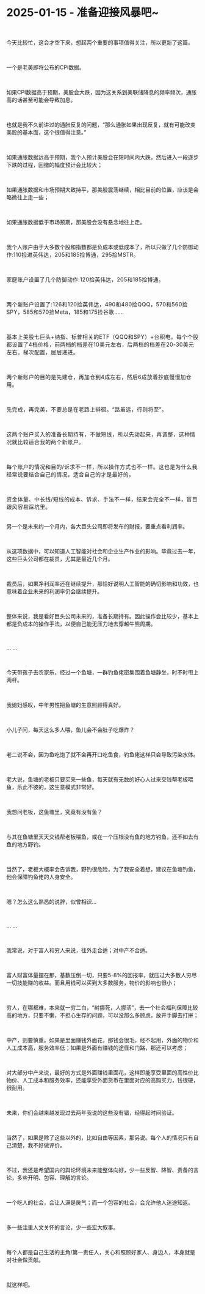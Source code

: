 # 2025-01-15 - 准备迎接风暴吧~

<p style="visibility: visible;"><br style="visibility: visible;"></p><p style="visibility: visible;">今天比较忙，这会才空下来，想起两个重要的事项值得关注，所以更新了这篇。</p><p style="visibility: visible;"><br style="visibility: visible;"></p><p style="visibility: visible;">一个是老美即将公布的CPI数据。</p><p style="visibility: visible;"><br style="visibility: visible;"></p><p style="visibility: visible;">如果CPI数据高于预期，美股会大跌，因为这关系到美联储降息的频率频次，通胀高的话甚至可能会导致加息。</p><p style="visibility: visible;"><br style="visibility: visible;"></p><p style="visibility: visible;">也就是我不久前讲过的通胀反复的问题，“那么通胀如果出现反复，就有可能改变美股的基本面，这个很值得注意。”</p><p style="visibility: visible;"><br style="visibility: visible;"></p><p style="visibility: visible;">如果通胀数据远高于预期，我个人预计美股会在短时间内大跌，然后进入一段逐步下跌的过程，回撤的幅度预计会比较大；</p><p style="visibility: visible;"><br style="visibility: visible;"></p><p style="visibility: visible;">如果通胀数据和市场预期大致持平，那美股震荡继续，相比目前的位置，应该是会略微往上走一些；</p><p style="visibility: visible;"><br style="visibility: visible;"></p><p style="visibility: visible;">如果通胀数据低于市场预期，那美股会没有悬念地往上走。</p><p style="visibility: visible;"><br style="visibility: visible;"></p><p style="visibility: visible;">我个人账户由于大多数个股和指数都是负成本或低成本了，所以只做了几个防御动作:<span style="background-color: transparent; letter-spacing: 0.034em; caret-color: var(--weui-BRAND); visibility: visible;">110捡进英伟达，205和185捡博通，295捡MSTR。</span></p><p style="visibility: visible;"><span style="background-color: transparent; letter-spacing: 0.034em; caret-color: var(--weui-BRAND); visibility: visible;"><br style="visibility: visible;"></span></p><p style="visibility: visible;"><span style="background-color: transparent; letter-spacing: 0.034em; caret-color: var(--weui-BRAND); visibility: visible;">家庭账户设置了几个防御动作:120捡英伟达，205和185捡博通。</span></p><p style="visibility: visible;"><span style="background-color: transparent; letter-spacing: 0.034em; caret-color: var(--weui-BRAND); visibility: visible;"><br style="visibility: visible;"></span></p><p style="visibility: visible;"><span style="letter-spacing: 0.578px; visibility: visible;">两个新账户设置了:126和120捡英伟达，490和480捡QQQ，570和560捡SPY，585和570捡Meta，185和175捡谷歌……</span></p><p style="visibility: visible;"><span style="letter-spacing: 0.578px; visibility: visible;"><br style="visibility: visible;"></span></p><p style="visibility: visible;"><span style="letter-spacing: 0.578px; visibility: visible;">基本上美股七巨头+纳指、标普相关的ETF（QQQ和SPY）+台积电，每个个股都设置了4档价格，前两档的档差在10美元左右，后两档的档差在20-30美元左右。梯次配置，层层递进。</span></p><p style="visibility: visible;"><span style="letter-spacing: 0.578px; visibility: visible;"><br style="visibility: visible;"></span></p><p style="visibility: visible;"><span style="letter-spacing: 0.578px; visibility: visible;">两个新账户的目的是先建仓，再加仓到4成左右，然后6成放着抄底慢慢加仓用。</span></p><p style="visibility: visible;"><span style="letter-spacing: 0.578px; visibility: visible;"><br style="visibility: visible;"></span></p><p style="visibility: visible;"><span style="letter-spacing: 0.578px; visibility: visible;">先完成，再完美，不要总是在老路上徘徊。“路虽远，行则将至”。</span></p><p style="visibility: visible;"><span style="letter-spacing: 0.578px; visibility: visible;"><br style="visibility: visible;"></span></p><p style="visibility: visible;"><span style="letter-spacing: 0.578px; visibility: visible;">这两个账户买入的准备长期持有，不做短线，所以先动起来，再调整，这种情况就比较适合我的两个新账户。</span></p><p style="visibility: visible;"><span style="letter-spacing: 0.578px; visibility: visible;"><br style="visibility: visible;"></span></p><p style="visibility: visible;"><span style="letter-spacing: 0.578px; visibility: visible;">每个账户的情况和目的/诉求不一样，所以操作方式也不一样。这也是为什么我经常说要结合自己的情况，适合自己的才是最好的。</span></p><p style="visibility: visible;"><span style="letter-spacing: 0.578px; visibility: visible;"><br style="visibility: visible;"></span></p><p><span style="letter-spacing: 0.578px;">资金体量、中长线/短线的成本、诉求、手法不一样，结果会完全不一样，盲目跟风容易踩坑里。</span></p><p><br>另一个是未来约一个月内，各大巨头公司即将发布的财报，要重点看利润率。</p><p><br></p><p>从这项数据中，可以知道人工智能对社会和企业生产作业的影响。毕竟过去一年，这些巨头公司都在裁员，尤其是最近几个月。</p><p><br></p><p>裁员后，如果净利润率还在继续提升，那恰好说明人工智能的确切影响和功效，也意味着企业未来的利润率仍会继续提升。</p><p><br></p><p>整体来说，我是看好巨头公司未来的，准备长期持有。因此操作会比较少，基本上都是负成本的操作手法，以便自己能无压力地去穿越牛熊周期。</p><p><br></p><p>… …</p><p><br></p><p>今天带孩子去农家乐，经过一个鱼塘，一群钓鱼佬密集围着鱼塘静坐，时不时甩上两杆。</p><p><br></p><p>我媳妇感叹，中年男性把鱼塘的生意照顾得真好。</p><p><br></p><p>小儿子问，每天这么多人喂，鱼儿会不会肚子吃爆炸？</p><p><br></p><p>老二说不会，因为鱼吃饱了就不会再开口吃鱼食，钓鱼佬这样只会导致污染水体。</p><p><br></p><p>老大说，鱼塘的老板只要买来一些鱼，每天就有无数的好心人过来交钱帮老板喂鱼，乐此不彼的，这生意模式非常好。</p><p><br></p><p>我想问老板，这鱼塘里，究竟有没有鱼？</p><p><br></p><p>与其在鱼塘里天天交钱帮老板喂鱼，或在一个压根没有鱼的地方钓鱼，还不如去有鱼的地方野钓。</p><p><br></p><p>当然了，老板大概率会告诉我，野钓很危险，为了我安全着想，建议在鱼塘钓鱼，他会保障钓鱼佬的人身安全。</p><p><br></p><p>嗯？怎么这么熟悉的说辞，似曾相识…</p><p><br></p><p>… …</p><p><br></p><p>我常说，对于富人和穷人来说，往外走合适；对中产不合适。</p><p><br></p><p>富人财富体量摆在那，基数压倒一切，只要5-8%的回报率，就压过大多数人穷尽一切技能赚的收益。而且用钱可以买到大多数服务，物价的影响也很小；</p><p><br></p><p>穷人，在哪都难，本来就一穷二白，“树挪死，人挪活”，去一个社会福利保障比较高的地方，只要不懒，不担心生存的问题，可以没那么多顾虑，放开手脚去打拼；</p><p><br></p><p>中产，则要慎重。如果是里面赚钱外面花，那钱会很毛，经不起用，外面的物价和人工成本高，服务效率低；如果是外面有赚钱的途径和门路，那还可以考虑；</p><p><br></p><p>对大部分中产来说，最好的方式是外面赚钱里面花，这样即能享受里面的高性价比物价、人工成本和服务效率，还能享受外面货币在里面对应的高购买力，钱很硬，很耐用。</p><p><br></p><p>未来，你们会越来越发现过去两年我说的这些没有错，经得起时间验证。</p><p><br></p><p>当然了，如果是除了这些以外的，比如自由等因素，那另说。每个人的情况只有自己清楚，我不好做评价。</p><p><br></p><p>不过，我还是希望国内的舆论环境未来能整体向好，少一些反智、降智、责备的言论，多些开明、包容、理解的言论。</p><p><br></p><p>一个吃人的社会，会让人满是戾气；而一个包容的社会，会允许他人迷途知返。</p><p><br></p><p>多一些注重人文关怀的言论，少一些宏大叙事。</p><p><br></p><p>每个人都是自己生活的主角/第一责任人，关心和照顾好家人、身边人，本身就是对社会做贡献。</p><p><br></p><p>就这样吧。</p><p style="display: none;"><mp-style-type data-value="10000"></mp-style-type></p>